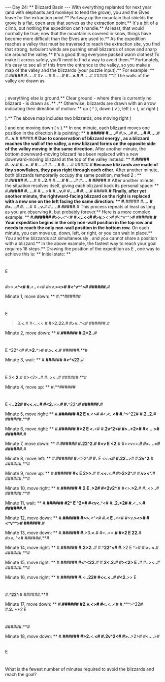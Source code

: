 --- Day 24: ** Blizzard Basin ---
With everything replanted for next year (and with elephants and monkeys to tend the grove), you and the Elves leave for the extraction point.**
Partway up the mountain that shields the grove is a flat, open area that serves as the extraction point.** It's a bit of a climb, but nothing the expedition can't handle.**
At least, that would normally be true; now that the mountain is covered in snow, things have become more difficult than the Elves are used to.**
As the expedition reaches a valley that must be traversed to reach the extraction site, you find that strong, turbulent winds are pushing small
blizzards
of snow and sharp ice around the valley.** It's a good thing everyone packed warm clothes! To make it across safely, you'll need to find a way to avoid them.**
Fortunately, it's easy to see all of this from the entrance to the valley, so you make a map of the valley and the blizzards (your puzzle input).** For example: **
#.**#####
#.**.**.**.**.**#
#>.**.**.**.**#
#.**.**.**.**.**#
#.**.**.**v.**#
#.**.**.**.**.**#
#####.**#
The walls of the valley are drawn as
#
; everything else is ground.** Clear ground - where there is currently no blizzard - is drawn as
.**
.** Otherwise, blizzards are drawn with an arrow indicating their direction of motion: ** up (
^
), down (
v
), left (
<
), or right (
>
).**
The above map includes two blizzards, one moving right (
>
) and one moving down (
v
).** In one minute, each blizzard moves one position in the direction it is pointing: **
#.**#####
#.**.**.**.**.**#
#.**>.**.**.**#
#.**.**.**.**.**#
#.**.**.**.**.**#
#.**.**.**v.**#
#####.**#
Due to
conservation of blizzard energy
, as a blizzard reaches the wall of the valley, a new blizzard forms on the opposite side of the valley moving in the same direction.** After another minute, the bottom downward-moving blizzard has been replaced with a new downward-moving blizzard at the top of the valley instead: **
#.**#####
#.**.**.**v.**#
#.**.**>.**.**#
#.**.**.**.**.**#
#.**.**.**.**.**#
#.**.**.**.**.**#
#####.**#
Because blizzards are made of tiny snowflakes, they pass right through each other.** After another minute, both blizzards temporarily occupy the same position, marked
2
: **
#.**#####
#.**.**.**.**.**#
#.**.**.**2.**#
#.**.**.**.**.**#
#.**.**.**.**.**#
#.**.**.**.**.**#
#####.**#
After another minute, the situation resolves itself, giving each blizzard back its personal space: **
#.**#####
#.**.**.**.**.**#
#.**.**.**.**>#
#.**.**.**v.**#
#.**.**.**.**.**#
#.**.**.**.**.**#
#####.**#
Finally, after yet another minute, the rightward-facing blizzard on the right is replaced with a new one on the left facing the same direction: **
#.**#####
#.**.**.**.**.**#
#>.**.**.**.**#
#.**.**.**.**.**#
#.**.**.**v.**#
#.**.**.**.**.**#
#####.**#
This process repeats at least as long as you are observing it, but probably forever.**
Here is a more complex example: **
#.**######
#>>.**<^<#
#.**<.**.**<<#
#>v.**><>#
#<^v^^>#
######.**#
Your expedition begins in the only non-wall position in the top row and needs to reach the only non-wall position in the bottom row.** On each minute, you can
move
up, down, left, or right, or you can
wait
in place.** You and the blizzards act
simultaneously
, and you cannot share a position with a blizzard.**
In the above example, the fastest way to reach your goal requires
18
steps.** Drawing the position of the expedition as
E
, one way to achieve this is: **
Initial state: **
#
E
######
#>>.**<^<#
#.**<.**.**<<#
#>v.**><>#
#<^v^^>#
######.**#

Minute 1, move down: **
#.**######
#
E
>3.**<.**#
#<.**.**<<.**#
#>2.**22.**#
#>v.**.**^<#
######.**#

Minute 2, move down: **
#.**######
#.**2>2.**.**#
#
E
^22^<#
#.**>2.**^>#
#.**>.**.**<.**#
######.**#

Minute 3, wait: **
#.**######
#<^<22.**#
#
E
2<.**2.**#
#><2>.**.**#
#.**.**><.**.**#
######.**#

Minute 4, move up: **
#.**######
#
E
<.**.**22#
#<<.**<.**.**#
#<2.**>>.**#
#.**^22^.**#
######.**#

Minute 5, move right: **
#.**######
#2
E
v.**<>#
#<.**<.**.**<#
#.**^>^22#
#.**2.**.**2.**#
######.**#

Minute 6, move right: **
#.**######
#>2
E
<.**<#
#.**2v^2<#
#>.**.**>2>#
#<.**.**.**.**>#
######.**#

Minute 7, move down: **
#.**######
#.**22^2.**#
#<v
E
<2.**#
#>>v<>.**#
#>.**.**.**.**<#
######.**#

Minute 8, move left: **
#.**######
#.**<>2^.**#
#.**
E
<<.**<#
#.**22.**.**>#
#.**2v^2.**#
######.**#

Minute 9, move up: **
#.**######
#<
E
2>>.**#
#.**<<.**<.**#
#>2>2^.**#
#.**v><^.**#
######.**#

Minute 10, move right: **
#.**######
#.**2
E
.**>2#
#<2v2^.**#
#<>.**>2.**#
#.**.**<>.**.**#
######.**#

Minute 11, wait: **
#.**######
#2^
E
^2>#
#<v<.**^<#
#.**.**2.**>2#
#.**<.**.**>.**#
######.**#

Minute 12, move down: **
#.**######
#>>.**<^<#
#.**<
E
.**<<#
#>v.**><>#
#<^v^^>#
######.**#

Minute 13, move down: **
#.**######
#.**>3.**<.**#
#<.**.**<<.**#
#>2
E
22.**#
#>v.**.**^<#
######.**#

Minute 14, move right: **
#.**######
#.**2>2.**.**#
#.**^22^<#
#.**>2
E
^>#
#.**>.**.**<.**#
######.**#

Minute 15, move right: **
#.**######
#<^<22.**#
#.**2<.**2.**#
#><2>
E
.**#
#.**.**><.**.**#
######.**#

Minute 16, move right: **
#.**######
#.**<.**.**22#
#<<.**<.**.**#
#<2.**>>
E
#
#.**^22^.**#
######.**#

Minute 17, move down: **
#.**######
#2.**v.**<>#
#<.**<.**.**<#
#.**^>^22#
#.**2.**.**2
E
#
######.**#

Minute 18, move down: **
#.**######
#>2.**<.**<#
#.**2v^2<#
#>.**.**>2>#
#<.**.**.**.**>#
######
E
#
What is the fewest number of minutes required to avoid the blizzards and reach the goal?